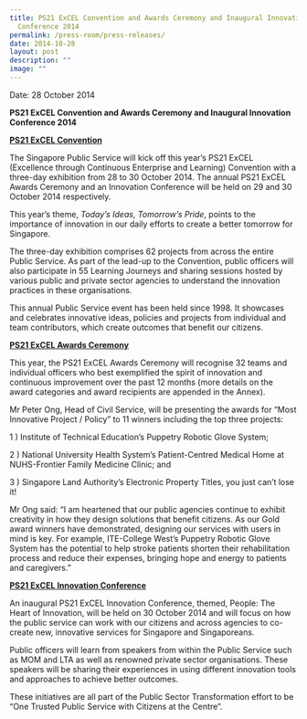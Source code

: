```yaml
---
title: PS21 ExCEL Convention and Awards Ceremony and Inaugural Innovation
  Conference 2014
permalink: /press-room/press-releases/
date: 2014-10-28
layout: post
description: ""
image: ""
---
```


Date: 28 October 2014

**PS21 ExCEL Convention and Awards Ceremony and Inaugural Innovation Conference 2014**

<u>**PS21 ExCEL Convention**</u>

The Singapore Public Service will kick off this year’s PS21 ExCEL (Excellence through Continuous Enterprise and Learning) Convention with a three-day exhibition from 28 to 30 October 2014. The annual PS21 ExCEL Awards Ceremony and an Innovation Conference will be held on 29 and 30 October 2014 respectively.

This year’s theme, _Today’s Ideas, Tomorrow’s Pride_, points to the importance of innovation in our daily efforts to create a better tomorrow for Singapore.

The three-day exhibition comprises 62 projects from across the entire Public Service. As part of the lead-up to the Convention, public officers will also participate in 55 Learning Journeys and sharing sessions hosted by various public and private sector agencies to understand the innovation practices in these organisations.

This annual Public Service event has been held since 1998. It showcases and celebrates innovative ideas, policies and projects from individual and team contributors, which create outcomes that benefit our citizens.

<u>**PS21 ExCEL Awards Ceremony**</u>

This year, the PS21 ExCEL Awards Ceremony will recognise 32 teams and individual officers who best exemplified the spirit of innovation and continuous improvement over the past 12 months (more details on the award categories and award recipients are appended in the Annex).

Mr Peter Ong, Head of Civil Service, will be presenting the awards for “Most Innovative Project / Policy” to 11 winners including the top three projects:

1 ) Institute of Technical Education’s Puppetry Robotic Glove System;

2 ) National University Health System’s Patient-Centred Medical Home at NUHS-Frontier Family Medicine Clinic; and

3 ) Singapore Land Authority’s Electronic Property Titles, you just can’t lose it!

Mr Ong said: “I am heartened that our public agencies continue to exhibit creativity in how they design solutions that benefit citizens. As our Gold award winners have demonstrated, designing our services with users in mind is key. For example, ITE-College West’s Puppetry Robotic Glove System has the potential to help stroke patients shorten their rehabilitation process and reduce their expenses, bringing hope and energy to patients and caregivers.”

<u>**PS21 ExCEL Innovation Conference**</u>

An inaugural PS21 ExCEL Innovation Conference, themed, People: The Heart of Innovation, will be held on 30 October 2014 and will focus on how the public service can work with our citizens and across agencies to co-create new, innovative services for Singapore and Singaporeans.

Public officers will learn from speakers from within the Public Service such as MOM and LTA as well as renowned private sector organisations. These speakers will be sharing their experiences in using different innovation tools and approaches to achieve better outcomes.

These initiatives are all part of the Public Sector Transformation effort to be “One Trusted Public Service with Citizens at the Centre”.